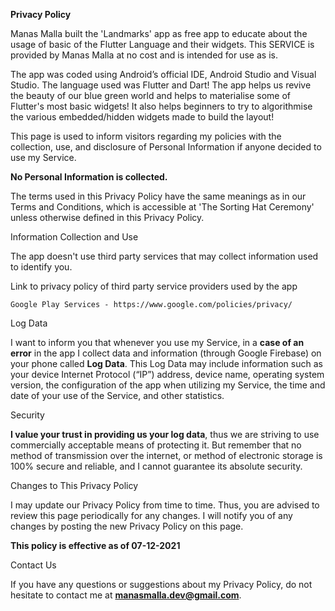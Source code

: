 **Privacy Policy**

Manas Malla built the 'Landmarks' app as free app to educate about the usage of basic of the Flutter Language and their widgets. This SERVICE is provided by Manas Malla at no cost and is intended for use as is.

The app was coded using Android’s official IDE, Android Studio and Visual Studio. The language used was Flutter and Dart!
The app helps us revive the beauty of our blue green world and helps to materialise some of Flutter's most basic widgets! It also helps beginners to try to algorithmise the various embedded/hidden widgets made to build the layout!

This page is used to inform visitors regarding my policies with the collection, use, and disclosure of Personal Information if anyone decided to use my Service.

**No Personal Information is collected.**

The terms used in this Privacy Policy have the same meanings as in our Terms and Conditions, which is accessible at 'The Sorting Hat Ceremony' unless otherwise defined in this Privacy Policy.

Information Collection and Use 

The app doesn't use third party services that may collect information used to identify you.

Link to privacy policy of third party service providers used by the app

    Google Play Services - https://www.google.com/policies/privacy/

Log Data 

I want to inform you that whenever you use my Service, in a **case of an error** in the app I collect data and information (through Google Firebase) on your phone called **Log Data**. This Log Data may include information such as your device Internet Protocol (“IP”) address, device name, operating system version, the configuration of the app when utilizing my Service, the time and date of your use of the Service, and other statistics.

Security

**I value your trust in providing us your log data**, thus we are striving to use commercially acceptable means of protecting it. But remember that no method of transmission over the internet, or method of electronic storage is 100% secure and reliable, and I cannot guarantee its absolute security.

Changes to This Privacy Policy

I may update our Privacy Policy from time to time. Thus, you are advised to review this page periodically for any changes. I will notify you of any changes by posting the new Privacy Policy on this page.

**This policy is effective as of 07-12-2021**

Contact Us

If you have any questions or suggestions about my Privacy Policy, do not hesitate to contact me at **manasmalla.dev@gmail.com**.
</body>
</html>
